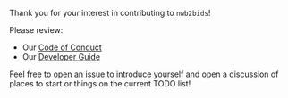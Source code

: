Thank you for your interest in contributing to `nwb2bids`!

Please review:
 - Our [Code of Conduct](https://github.com/con/nwb2bids?tab=coc-ov-file)
 - Our [Developer Guide](https://nwb2bids.readthedocs.io/en/latest/developer_guide.html)
 
 Feel free to [open an issue](https://github.com/con/nwb2bids/issues) to introduce yourself and open a discussion of places to start or things on the current TODO list!
